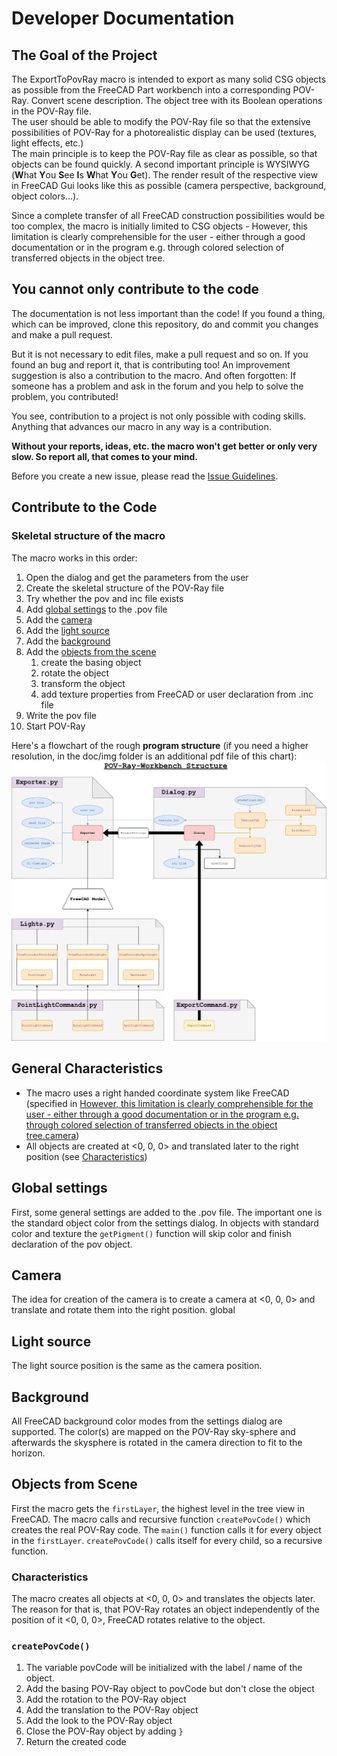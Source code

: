# Developer Documentation

## The Goal of the Project

The ExportToPovRay macro is intended to export as many solid CSG objects as possible from the FreeCAD Part workbench into a corresponding POV-Ray.
Convert scene description. The object tree with its
Boolean operations in the POV-Ray file.  
The user should be able to modify the POV-Ray file so that the
extensive possibilities of POV-Ray for a photorealistic display
can be used (textures, light effects, etc.)  
The main principle is to keep the POV-Ray file as clear as possible,
so that objects can be found quickly.
A second important principle is WYSIWYG (**W**hat **Y**ou **S**ee **I**s **W**hat **Y**ou **G**et).
The render result of the respective view in FreeCAD Gui looks like this
as possible (camera perspective, background, object colors...).  

Since a complete transfer of all FreeCAD construction possibilities
would be too complex, the macro is initially limited to CSG objects -
However, this limitation is clearly comprehensible for the user - either through a good documentation or in the program e.g. through colored
selection of transferred objects in the object tree.

## You cannot only contribute to the code

The documentation is not less important than the code! If you found a thing, which can be improved, clone this repository, do and commit you changes and make a pull request.

But it is not necessary to edit files, make a pull request and so on. If you found an bug and report it, that is contributing too! An improvement suggestion is also a contribution to the macro.
And often forgotten: If someone has a problem and ask in the forum and you help to solve the problem, you contributed!

You see, contribution to a project is not only possible with coding skills. Anything that advances our macro in any way is a contribution.

**Without your reports, ideas, etc. the macro won't get better or only very slow. So report all, that comes to your mind.**

Before you create a new issue, please read the [Issue Guidelines](https://gitlab.com/usbhub/exporttopovray/issues/26).

## Contribute to the Code

### Skeletal structure of the macro

The macro works in this order:

1. Open the dialog and get the parameters from the user
2. Create the skeletal structure of the POV-Ray file
3. Try whether the pov and inc file exists
4. Add [global settings](#global-settings) to the .pov file
5. Add the [camera](#camera)
6. Add the [light source](#light-source)
7. Add the [background](#background)
8. Add the [objects from the scene](#objects-from-scene)
   1. create the basing object
   2. rotate the object
   3. transform the object
   4. add texture properties from FreeCAD or user declaration from .inc file
9. Write the pov file
10. Start POV-Ray

Here's a flowchart of the rough **program structure** (if you need a higher resolution, in the doc/img folder is an additional pdf file of this chart):
![Flowchart of the macro](/doc/img/Workbench%20Structure.png)

## General Characteristics

* The macro uses a right handed coordinate system like FreeCAD (specified in [However, this limitation is clearly comprehensible for the user - either
through a good documentation or in the program e.g. through colored
selection of transferred objects in the object tree.camera](#camera))
* All objects are created at <0, 0, 0> and translated later to the right position (see [Characteristics](#general-characteristics))

## Global settings

First, some general settings are added to the .pov file.
The important one is the standard object color from the settings dialog.
In objects with standard color and texture the `getPigment()` function will skip color and finish declaration of the pov object.

## Camera

The idea for creation of the camera is to create a camera at <0, 0, 0> and translate and rotate them into the right position.
global

## Light source

The light source position is the same as the camera position.

## Background

All FreeCAD background color modes from the settings dialog are supported.
The color(s) are mapped on the POV-Ray sky-sphere and afterwards the skysphere is rotated in the camera direction to fit to the horizon.

## Objects from Scene

First the macro gets the `firstLayer`, the highest level in the tree view in FreeCAD. The macro calls and recursive function `createPovCode()` which creates the real POV-Ray code. The `main()` function calls it for every object in the `firstLayer`. `createPovCode()` calls itself for every child, so a recursive function.

### Characteristics

The macro creates all objects at <0, 0, 0> and translates the objects later. The reason for that is, that POV-Ray rotates an object independently of the position of it <0, 0, 0>, FreeCAD rotates relative to the object.

### `createPovCode()`

1. The variable povCode will be initialized with the label / name of the object.
2. Add the basing POV-Ray object to povCode but don't close the object
3. Add the rotation to the POV-Ray object
4. Add the translation to the POV-Ray object
5. Add the look to the POV-Ray object
6. Close the POV-Ray object by adding `}`
7. Return the created code
